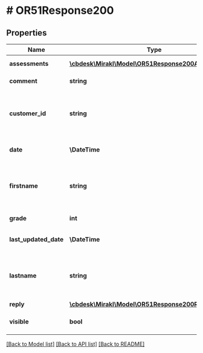 # # OR51Response200

## Properties

Name | Type | Description | Notes
------------ | ------------- | ------------- | -------------
**assessments** | [**\cbdesk\Mirakl\Model\OR51Response200Assessments[]**](OR51Response200Assessments.md) | List of assessments | [optional]
**comment** | **string** | Evaluation comment | [optional]
**customer_id** | **string** | Identifier of the customer who posted the evaluation | [optional]
**date** | **\DateTime** | Evaluation creation date | [optional]
**firstname** | **string** | First name of the customer who posted the evaluation | [optional]
**grade** | **int** | Evaluation grade | [optional]
**last_updated_date** | **\DateTime** | Evaluation last updated date | [optional]
**lastname** | **string** | Last name of the customer who posted the evaluation | [optional]
**reply** | [**\cbdesk\Mirakl\Model\OR51Response200Reply**](OR51Response200Reply.md) |  | [optional]
**visible** | **bool** | Whether the evaluation is visible or not | [optional]

[[Back to Model list]](../../README.md#models) [[Back to API list]](../../README.md#endpoints) [[Back to README]](../../README.md)
